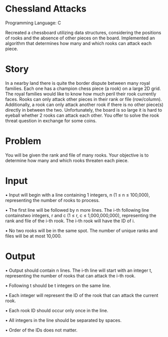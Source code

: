 # Chessland Attacks

Programming Language: C

Recreated a chessboard utilizing data structures, considering the positions of rooks and the absence of other pieces on the board. Implemented an algorithm that determines how many and which rooks can attack each piece.

# Story
In a nearby land there is quite the border dispute between many royal families. Each one has a champion chess piece (a rook) on a large 2D grid. The royal families would like to know how much peril their rook currently faces. Rooks can only attack other pieces in their rank or file (row/column). Additionally, a rook can only attack another rook if there is no other piece(s) directly in between the two. Unfortunately, the board is so large it is hard to eyeball whether 2 rooks can attack each other. You offer to solve the rook threat question in exchange for some coins.

# Problem
You will be given the rank and file of many rooks. Your objective is to determine how many and which rooks threaten each piece.

# Input
• Input will begin with a line containing 1 integers, n (1 ≤ n ≤ 100,000), representing the number of rooks to process. 

• The first line will be followed by n more lines. The i-th following line containstwo integers, r and c (1 ≤ r, c ≤ 1,000,000,000), representing the rank and file of the i-th rook. The i-th rook will have the ID of i.

• No two rooks will be in the same spot. The number of unique ranks and files will be at most 10,000.

# Output
• Output should contain n lines. The i-th line will start with an integer t, representing the number of rooks that can attack the i-th rook. 

• Following t should be t integers on the same line. 

• Each integer will represent the ID of the rook that can attack the current rook. 

• Each rook ID should occur only once in the line. 

• All integers in the line should be separated by spaces. 

• Order of the IDs does not matter.


